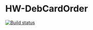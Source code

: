 # HW-DebCardOrder
[![Build status](https://ci.appveyor.com/api/projects/status/vr2ciwmcf6jyajc5/branch/master?svg=true)](https://ci.appveyor.com/project/JPanf/hw-debcardorder/branch/master)
